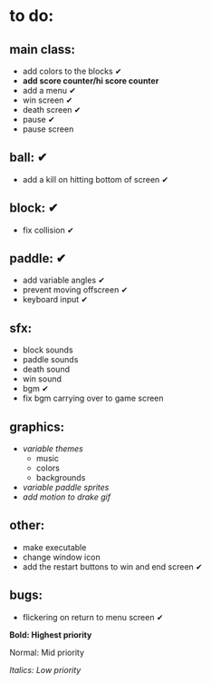 # to do:

## main class:
- add colors to the blocks ✔
- **add score counter/hi score counter**
- add a menu ✔
- win screen ✔
- death screen ✔
- pause ✔
- pause screen

## ball: ✔
- add a kill on hitting bottom of screen ✔

## block: ✔
- fix collision ✔

## paddle: ✔
- add variable angles ✔
- prevent moving offscreen ✔
- keyboard input ✔

## sfx:
- block sounds
- paddle sounds
- death sound
- win sound
- bgm ✔
- fix bgm carrying over to game screen

## graphics:
- *variable themes*
    - music
    - colors
    - backgrounds
- *variable paddle sprites*
- *add motion to drake gif*



## other:
- make executable
- change window icon
- add the restart buttons to win and end screen ✔

## bugs:
- flickering on return to menu screen ✔


**Bold: Highest priority**

Normal: Mid priority

*Italics: Low priority*